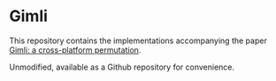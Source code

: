 # Gimli

This repository contains the implementations accompanying the paper [Gimli: a cross-platform permutation](http://gimli.cr.yp.to).

Unmodified, available as a Github repository for convenience.
